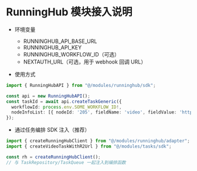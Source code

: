 # RunningHub 模块接入说明

- 环境变量
  - RUNNINGHUB_API_BASE_URL
  - RUNNINGHUB_API_KEY
  - RUNNINGHUB_WORKFLOW_ID（可选）
  - NEXTAUTH_URL（可选，用于 webhook 回调 URL）

- 使用方式
```ts
import { RunningHubAPI } from "@/modules/runninghub/sdk";

const api = new RunningHubAPI();
const taskId = await api.createTaskGeneric({
  workflowId: process.env.SOME_WORKFLOW_ID!,
  nodeInfoList: [{ nodeId: '205', fieldName: 'video', fieldValue: 'https://...' }],
});
```

- 通过任务编排 SDK 注入（推荐）
```ts
import { createRunningHubClient } from "@/modules/runninghub/adapter";
import { createVideoTaskWithR2Url } from "@/modules/tasks/sdk";

const rh = createRunningHubClient();
// 与 TaskRepository/TaskQueue 一起注入到编排函数
```

